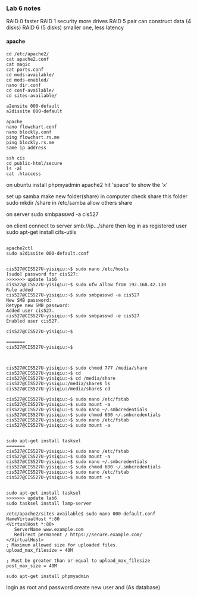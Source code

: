 

### Lab 6 notes
RAID 0 faster
RAID 1 security
more drives
RAID 5 pair can construct data (4 disks)
RAID 6 (5 disks)
smaller one, less latency



#### apache
```shell
cd /etc/apache2/
cat apache2.conf
cat magic
cat ports.conf
cd mods-available/
cd mods-enabled/
nano dir.conf
cd conf-available/
cd sites-available/

a2ensite 000-default
a2dissite 000-default

apache
nano flowchart.conf
nano blockly.conf
ping flowchart.rs.me
ping blockly.rs.me
same ip address

ssh cis
cd public-html/secure
ls -al
cat .htaccess

```
on ubuntu
install phpmyadmin
apache2 hit 'space' to show the 'x'

set up samba
make new folder(share) in computer
check share this folder
sudo mkdir /share in /etc/samba
allow others share


on server sudo smbpasswd -a cis527

on client
connect to server smb://ip.../share
then log in as registered user
sudo apt-get install cifs-utils




```shell

apache2ctl
sudo a2dissite 000-default.conf
```

```shell

cis527@CIS527U-yisiqiu:~$ sudo nano /etc/hosts
[sudo] password for cis527:
>>>>>>> update lab6
cis527@CIS527U-yisiqiu:~$ sudo ufw allow from 192.168.42.130
Rule added
cis527@CIS527U-yisiqiu:~$ sudo smbpasswd -a cis527
New SMB password:
Retype new SMB password:
Added user cis527.
cis527@CIS527U-yisiqiu:~$ sudo smbpasswd -e cis527
Enabled user cis527.

cis527@CIS527U-yisiqiu:~$ 

=======
cis527@CIS527U-yisiqiu:~$
```
```shell


cis527@CIS527U-yisiqiu:~$ sudo chmod 777 /media/share
cis527@CIS527U-yisiqiu:~$ cd
cis527@CIS527U-yisiqiu:~$ cd /media/share
cis527@CIS527U-yisiqiu:/media/share$ ls
cis527@CIS527U-yisiqiu:/media/share$ cd

cis527@CIS527U-yisiqiu:~$ sudo nano /etc/fstab 
cis527@CIS527U-yisiqiu:~$ sudo mount -a
cis527@CIS527U-yisiqiu:~$ sudo nano ~/.smbcredentials
cis527@CIS527U-yisiqiu:~$ sudo chmod 600 ~/.smbcredentials
cis527@CIS527U-yisiqiu:~$ sudo nano /etc/fstab 
cis527@CIS527U-yisiqiu:~$ sudo mount -a


sudo apt-get install tasksel 
=======
cis527@CIS527U-yisiqiu:~$ sudo nano /etc/fstab
cis527@CIS527U-yisiqiu:~$ sudo mount -a
cis527@CIS527U-yisiqiu:~$ sudo nano ~/.smbcredentials
cis527@CIS527U-yisiqiu:~$ sudo chmod 600 ~/.smbcredentials
cis527@CIS527U-yisiqiu:~$ sudo nano /etc/fstab
cis527@CIS527U-yisiqiu:~$ sudo mount -a


sudo apt-get install tasksel
>>>>>>> update lab6
sudo tasksel install lamp-server

/etc/apache2/sites-available$ sudo nano 000-default.conf
NameVirtualHost *:80
<VirtualHost *:80>
   ServerName www.example.com
   Redirect permanent / https://secure.example.com/
</VirtualHost>
; Maximum allowed size for uploaded files.
upload_max_filesize = 40M

; Must be greater than or equal to upload_max_filesize
post_max_size = 40M

sudo apt-get install phpmyadmin

```

login as root and password
create new user and (As database)
